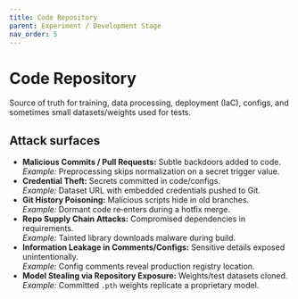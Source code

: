 ```yaml
---
title: Code Repository
parent: Experiment / Development Stage
nav_order: 5
---
```


# Code Repository

Source of truth for training, data processing, deployment (IaC), configs, and sometimes small datasets/weights used for tests.

## Attack surfaces

- **Malicious Commits / Pull Requests:** Subtle backdoors added to code.  
  *Example:* Preprocessing skips normalization on a secret trigger value.
- **Credential Theft:** Secrets committed in code/configs.  
  *Example:* Dataset URL with embedded credentials pushed to Git.
- **Git History Poisoning:** Malicious scripts hide in old branches.  
  *Example:* Dormant code re‑enters during a hotfix merge.
- **Repo Supply Chain Attacks:** Compromised dependencies in requirements.  
  *Example:* Tainted library downloads malware during build.
- **Information Leakage in Comments/Configs:** Sensitive details exposed unintentionally.  
  *Example:* Config comments reveal production registry location.
- **Model Stealing via Repository Exposure:** Weights/test datasets cloned.  
  *Example:* Committed `.pth` weights replicate a proprietary model.